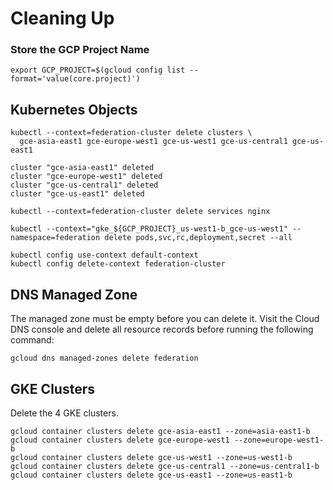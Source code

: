 # Cleaning Up

### Store the GCP Project Name

```
export GCP_PROJECT=$(gcloud config list --format='value(core.project)')
```

## Kubernetes Objects

```
kubectl --context=federation-cluster delete clusters \
  gce-asia-east1 gce-europe-west1 gce-us-west1 gce-us-central1 gce-us-east1
```
```
cluster "gce-asia-east1" deleted
cluster "gce-europe-west1" deleted
cluster "gce-us-central1" deleted
cluster "gce-us-east1" deleted
```

```
kubectl --context=federation-cluster delete services nginx
```

```
kubectl --context="gke_${GCP_PROJECT}_us-west1-b_gce-us-west1" --namespace=federation delete pods,svc,rc,deployment,secret --all
```

```
kubectl config use-context default-context
kubectl config delete-context federation-cluster
```

## DNS Managed Zone

The managed zone must be empty before you can delete it. Visit the Cloud DNS console and delete all resource records before running the following command:

```
gcloud dns managed-zones delete federation
```

## GKE Clusters

Delete the 4 GKE clusters.

```
gcloud container clusters delete gce-asia-east1 --zone=asia-east1-b
gcloud container clusters delete gce-europe-west1 --zone=europe-west1-b
gcloud container clusters delete gce-us-west1 --zone=us-west1-b
gcloud container clusters delete gce-us-central1 --zone=us-central1-b
gcloud container clusters delete gce-us-east1 --zone=us-east1-b
```
